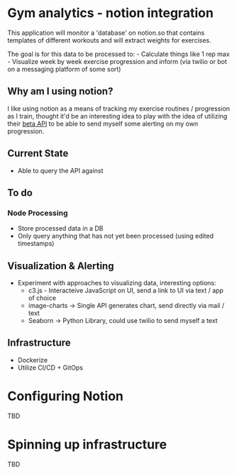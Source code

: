 # Gym analytics - notion integration 

This application will monitor a 'database' on notion.so that contains templates of different workouts and will extract weights for exercises. 

The goal is for this data to be processed to:
    - Calculate things like 1 rep max 
    - Visualize week by week exercise progression and inform (via twilio or bot on a messaging platform of some sort)

## Why am I using notion?

I like using notion as a means of tracking my exercise routines / progression as I train, thought it'd be an interesting idea to play with the idea of utilizing their [beta API](https://developers.notion.com/) to be able to send myself some alerting on my own progression.

## Current State

- Able to query the API against 

## To do

### Node Processing
- Store processed data in a DB
- Only query anything that has not yet been processed (using edited timestamps)

## Visualization & Alerting
- Experiment with approaches to visualizing data, interesting options: 
    - c3.js - Interacteive JavaScript on UI, send a link to UI via text / app of choice
    - image-charts -> Single API generates chart, send directly via mail / text
    - Seaborn -> Python Library, could use twilio to send myself a text

## Infrastructure
- Dockerize
- Utilize CI/CD + GitOps

# Configuring Notion 
TBD 

# Spinning up infrastructure
TBD